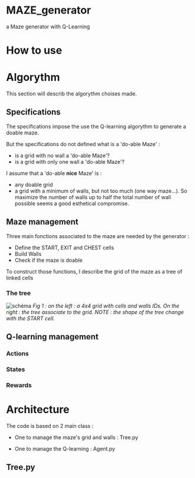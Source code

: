 # MAZE_generator
 a Maze generator with Q-Learning

# How to use

# Algorythm
This section will describ the algorythm choises made. 

## Specifications 
The specifications impose the use the Q-learning algorythm to generate a doable maze.

But the specifications do not defined what is a 'do-able Maze' : 
- is a grid with no wall a 'do-able Maze'?
- is a grid with only one wall a 'do-able Maze'?

I assume that a 'do-able **nice** Maze' is : 
- any doable grid
- a grid with a minimum of walls, but not too much (one way maze...). So maximize the number of walls up to half the total number of wall possible seems a good esthetical compromise.

## Maze management

Three main fonctions associated to the maze are needed by the generator : 
- Define the START, EXIT and CHEST cells
- Build Walls
- Check if the maze is doable

To construct those functions, I describe the grid of the maze as a tree of linked cells

### The tree


![schéma](https://user-images.githubusercontent.com/12394419/230088934-7f523f33-c527-4a8c-add2-b5b5833351f9.png)
*Fig 1 : on the left : a 4x4 grid with cells and walls IDs. On the right : the tree associate to the grid. NOTE : the shape of the tree change with the START cell.*



## Q-learning management

### Actions

### States

### Rewards


# Architecture
 The code is based on 2 main class : 
 - One to manage the maze's grid and walls : Tree.py
 
 - One to manage the Q-learning : Agent.py

## Tree.py
